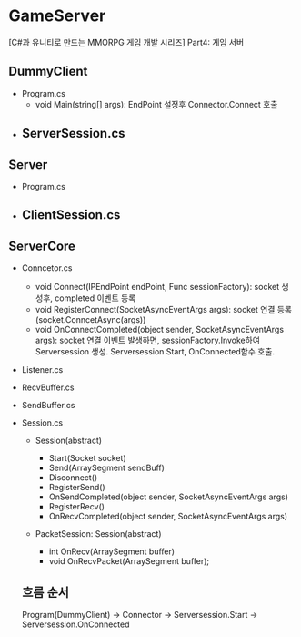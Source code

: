 # GameServer
[C#과 유니티로 만드는 MMORPG 게임 개발 시리즈] Part4: 게임 서버

## DummyClient
- Program.cs
  - void Main(string[] args): EndPoint 설정후 Connector.Connect 호출
- ServerSession.cs
  - 
## Server
- Program.cs
- ClientSession.cs
  - 
## ServerCore
- Conncetor.cs
  - void Connect(IPEndPoint endPoint, Func<Session> sessionFactory): socket 생성후, completed 이벤트 등록
  - void RegisterConnect(SocketAsyncEventArgs args): socket 연결 등록 (socket.ConncetAsync(args)) 
  - void OnConnectCompleted(object sender, SocketAsyncEventArgs args): socket 연결 이벤트 발생하면, sessionFactory.Invoke하여 Serversession 생성. Serversession Start, OnConnected함수 호출.
  
- Listener.cs
- RecvBuffer.cs
- SendBuffer.cs
- Session.cs
   - Session(abstract)
      - Start(Socket socket)
      - Send(ArraySegment<byte> sendBuff)
      - Disconnect()
      - RegisterSend()
      - OnSendCompleted(object sender, SocketAsyncEventArgs args) 
      - RegisterRecv() 
      - OnRecvCompleted(object sender, SocketAsyncEventArgs args) 
   
   - PacketSession: Session(abstract)
      - int OnRecv(ArraySegment<byte> buffer) 
      - void OnRecvPacket(ArraySegment<byte> buffer);

  
  ## 흐름 순서
  Program(DummyClient) -> Connector -> Serversession.Start -> Serversession.OnConnected
